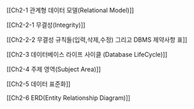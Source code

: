 [[Ch2-1 관계형 데이터 모델(Relational Model)]]

[[Ch2-2-1 무결성(Integrity)]]

[[Ch2-2-2 무결성 규칙들(입력,삭제,수정) 그리고 DBMS 제약사항 표]]

[[Ch2-3 데이터베이스 라이프 사이클 (Database LifeCycle)]]

[[Ch2-4 주제 영역(Subject Area)]]

[[Ch2-5 데이터 표준화]]

[[Ch2-6 ERD(Entity Relationship Diagram)]]